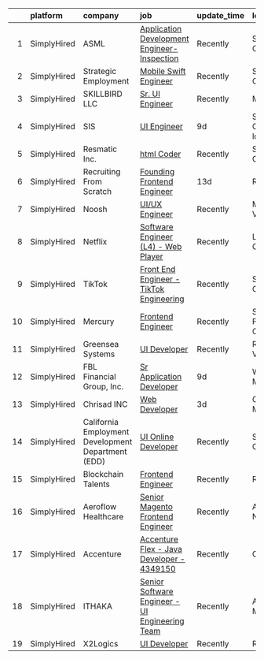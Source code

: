 

|    | platform    | company                                            | job                                                                                                                                                    | update_time   | location                  |
|---:|:------------|:---------------------------------------------------|:-------------------------------------------------------------------------------------------------------------------------------------------------------|:--------------|:--------------------------|
|  1 | SimplyHired | ASML                                               | [Application Development Engineer- Inspection](https://www.simplyhired.com/job/Sj0r0tOMvxzlcaKi8yVlq4rxq8gyUQfI89LCc_9knwV8yG1aNppoCg?q=ui+engineer)   | Recently      | San Jose, CA              |
|  2 | SimplyHired | Strategic Employment                               | [Mobile Swift Engineer](https://www.simplyhired.com/job/HvFKFUPBQks4TvdZXzAUvjF0nI8KVBS8256b_IgO654UlAA08Jjlvg?q=ui+engineer)                          | Recently      | San Ramon, CA             |
|  3 | SimplyHired | SKILLBIRD LLC                                      | [Sr. UI Engineer](https://www.simplyhired.com/job/wDK8UyeYIBWxKXOUB3b8oNzOgE_lDRSTj216wOMgElzDQULFc3Wmyw?q=ui+engineer)                                | Recently      | Milpitas, CA              |
|  4 | SimplyHired | SIS                                                | [UI Engineer](https://www.simplyhired.com/job/UOOqgxhguS8zTfOAMvu3tajL5_qwESojurgL0aG3CPHiVyAD-OFq-g?q=ui+engineer)                                    | 9d            | Sunnyvale, CA +1 location |
|  5 | SimplyHired | Resmatic Inc.                                      | [html Coder](https://www.simplyhired.com/job/1horKlaY2nUszWNGAznbOjFUNCJBjStFQ1YxHY1ditLaUqJVnHJ9Ig?q=ui+engineer)                                     | Recently      | Sebastopol, CA            |
|  6 | SimplyHired | Recruiting From Scratch                            | [Founding Frontend Engineer](https://www.simplyhired.com/job/IbXrSabo8u-jsuWX55FAOKbAl6eKJlIdkc5yI7m0lbbyaEYdBvAjnw?q=ui+engineer)                     | 13d           | Remote                    |
|  7 | SimplyHired | Noosh                                              | [UI/UX Engineer](https://www.simplyhired.com/job/QVuqTtgD5WW-ggtpFdocZvbeSpTAkYm1nb_OHUTx7bmohhsQEqrshQ?q=ui+engineer)                                 | Recently      | Mountain View, CA         |
|  8 | SimplyHired | Netflix                                            | [Software Engineer (L4) - Web Player](https://www.simplyhired.com/job/_JbYFdxgJnGiVGAayBedOSYUKeeq-ML8iBkQLb2YYu73TxiKykgE4w?q=ui+engineer)            | Recently      | Los Gatos, CA             |
|  9 | SimplyHired | TikTok                                             | [Front End Engineer - TikTok Engineering](https://www.simplyhired.com/job/_7r52Wh1Ezci_3MfIV7UYBj0_utt52CDptXkEOi792q9yKmLkABpYg?q=ui+engineer)        | Recently      | San Jose, CA              |
| 10 | SimplyHired | Mercury                                            | [Frontend Engineer](https://www.simplyhired.com/job/MCtDiBZ9DTE-m70SYcChErMlRrXEgjTbqEfLdkdNEVWrARemJJc-8Q?q=ui+engineer)                              | Recently      | San Francisco, CA         |
| 11 | SimplyHired | Greensea Systems                                   | [UI Developer](https://www.simplyhired.com/job/zujmqiHkA1BWivIw-iBLR_gmYTUARpsyTfhFJYvNh2OYxVEXYPhGhg?q=ui+engineer)                                   | Recently      | Richmond, VT              |
| 12 | SimplyHired | FBL Financial Group, Inc.                          | [Sr Application Developer](https://www.simplyhired.com/job/vgY7dcqVcI6x4KQC8AEQVdYi2VP4LEHszMw14KIN7BpvoekhLAob2g?q=ui+engineer)                       | 9d            | West Des Moines, IA       |
| 13 | SimplyHired | Chrisad INC                                        | [Web Developer](https://www.simplyhired.com/job/Vrca3YxTDNGbNFn7fFYW6Hc_-tEWt5lSq0MytOTuLt5cFv0HkGkZbg?q=ui+engineer)                                  | 3d            | Corte Madera, CA          |
| 14 | SimplyHired | California Employment Development Department (EDD) | [UI Online Developer](https://www.simplyhired.com/job/RBIsi19nqbpX57fihhUKamkOkIeEqwirqm3LrzMVYFb7ZpiIqT-zyA?q=ui+engineer)                            | Recently      | Sacramento, CA            |
| 15 | SimplyHired | Blockchain Talents                                 | [Frontend Engineer](https://www.simplyhired.com/job/nSVsHCvWsm3_pt5kzR-egLVZEH-yooTu1krRa-KA8yU3BGVLiAF1Lw?q=ui+engineer)                              | Recently      | Remote                    |
| 16 | SimplyHired | Aeroflow Healthcare                                | [Senior Magento Frontend Engineer](https://www.simplyhired.com/job/uJJWsbsJ-A2J-2KXvsX-Cha73KyKnl-V2EEKSox5OzuSBWCVaz1N-A?q=ui+engineer)               | Recently      | Asheville, NC             |
| 17 | SimplyHired | Accenture                                          | [Accenture Flex - Java Developer - 4349150](https://www.simplyhired.com/job/jly3Wl9aOmXQbrB4Me-jhFc3zvgcnE08_KOcPhGxq1XYHxnsTGGXag?q=ui+engineer)      | Recently      | Chicago, IL               |
| 18 | SimplyHired | ITHAKA                                             | [Senior Software Engineer - UI Engineering Team](https://www.simplyhired.com/job/inYM2CSoj-lWM7-IxN1lfdFmAO-6A7F1ZZLGliDsbAbXRk4DlvHNcw?q=ui+engineer) | Recently      | Ann Arbor, MI             |
| 19 | SimplyHired | X2Logics                                           | [UI Developer](https://www.simplyhired.com/job/ak1hIs3JLzQLm7-crXnWvIInJD6L3fqPCsYHRYKlZwSAsaWLhtFx9w?q=ui+engineer)                                   | Recently      | Remote                    |